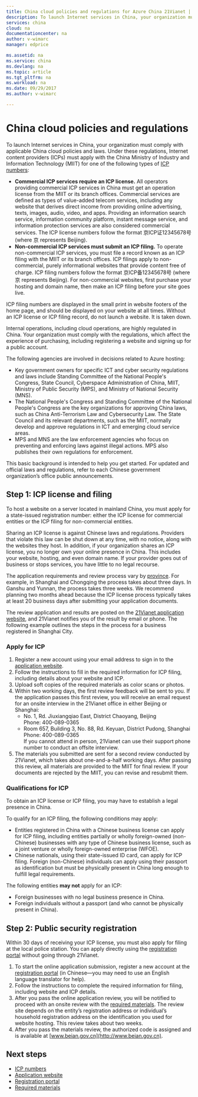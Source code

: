 ```yaml
---
title: China cloud policies and regulations for Azure China 21Vianet | Microsoft Docs
description: To launch Internet services in China, your organization must comply with applicable China cloud policies and laws. Learn about the various regulations that Internet content providers (ICPs) must apply for with the China Ministry of Industry and Information Technology (MIIT).
services: china
cloud: na
documentationcenter: na
author: v-wimarc
manager: edprice

ms.assetid: na
ms.service: china
ms.devlang: na
ms.topic: article
ms.tgt_pltfrm: na
ms.workload: na
ms.date: 09/29/2017
ms.author: v-wimarc

---
```

# China cloud policies and regulations
To launch Internet services in China, your organization must comply with applicable China cloud policies and laws. Under these regulations, Internet content providers (ICPs) must apply with the China Ministry of Industry and Information Technology (MIIT) for one of the following types of  [ICP numbers](https://en.wikipedia.org/wiki/ICP_license):
- **Commercial ICP services require an ICP license.** All operators providing commercial ICP services in China must get an operation license from the MIIT or its branch offices. Commercial services are defined as types of value-added telecom services, including any website that derives direct income from providing online advertising, texts, images, audio, video, and apps. Providing an information search service, information community platform, instant message service, and information protection services are also considered commercial services. The ICP license numbers follow the format 京ICP证12345678号 (where 京 represents Beijing).
- **Non-commercial ICP services must submit an ICP filing.** To operate non-commercial ICP services, you must file a record known as an ICP filing with the MIIT or its branch offices. ICP filings apply to non-commercial, purely informational websites that provide content free of charge. ICP filing numbers follow the format 京ICP备12345678号 (where 京 represents Beijing). For non-commercial websites, first purchase your hosting and domain name, then make an ICP filing before your site goes live.

ICP filing numbers are displayed in the small print in website footers of the home page, and should be displayed on your website at all times. Without an ICP license or ICP filing record, do not launch a website. It is taken down.

Internal operations, including cloud operations, are highly regulated in China. Your organization must comply with the regulations, which affect the experience of purchasing, including registering a website and signing up for a public account. 

The following agencies are involved in decisions related to Azure hosting:
- Key government owners for specific ICT and cyber security regulations and laws include Standing Committee of the National People's Congress, State Council, Cyberspace Administration of China, MIIT, Ministry of Public Security (MPS), and Ministry of National Security (MNS).
- The National People's Congress and Standing Committee of the National People's Congress are the key organizations for approving China laws, such as China Anti-Terrorism Law and Cybersecurity Law. The State Council and its relevant departments, such as the MIIT, normally develop and approve regulations in ICT and emerging cloud service areas.
- MPS and MNS are the law enforcement agencies who focus on preventing and enforcing laws against illegal actions. MPS also publishes their own regulations for enforcement. 

This basic background is intended to help you get started. For updated and official laws and regulations, refer to each Chinese government organization’s office public announcements. 

## Step 1: ICP license and filing
To host a website on a server located in mainland China, you must apply for a state-issued registration number: either the ICP license for commercial entities or the ICP filing for non-commercial entities.

Sharing an ICP license is against Chinese laws and regulations. Providers that violate this law can be shut down at any time, with no notice, along with the websites they host. In addition, if your organization shares an ICP license, you no longer own your online presence in China. This includes your website, hosting, and even domain name. If your provider goes out of business or stops services, you have little to no legal recourse.

The application requirements and review process vary by [province](https://wacndevelop.blob.core.chinacloudapi.cn/marketing-resource/documents/special-request.pdf). For example, in Shanghai and Chongqing the process takes about three days. In Ganshu and Yunnan, the process takes three weeks. We recommend planning two months ahead because the ICP license process typically takes at least 20 business days after submitting your application documents.

The review application and results are posted on the [21Vianet application website](http://icp.cloud.21vianet.com/), and 21Vianet notifies you of the result by email or phone. The following example outlines the steps in the process for a business registered in Shanghai City.

### Apply for ICP
1.	Register a new account using your email address to sign in to the [application website](http://icp.cloud.21vianet.com/). 
2.	Follow the instructions to fill in the required information for ICP filing, including details about your website and ICP.
3.	Upload soft copies of the required materials as color scans or photos.
4.	Within two working days, the first review feedback will be sent to you. If the application passes this first review, you will receive an email request for an onsite interview in the 21Vianet office in either Beijing or Shanghai:
    - No. 1, Rd. Jiuxiangqiao East, District Chaoyang, Beijing<br>
    Phone: 400-089-0365
    - Room 657, Building 3, No. 88, Rd. Keyuan, District Pudong, Shanghai<br>
    Phone: 400-089-0365 <br>
    If you cannot attend in person, 21Vianet can use their support phone number to conduct an offsite interview.
5.	The materials you submitted are sent for a second review conducted by 21Vianet, which takes about one-and-a-half working days. After passing this review, all materials are provided to the MIIT for final review. If your documents are rejected by the MIIT, you can revise and resubmit them.

### Qualifications for ICP
To obtain an ICP license or ICP filing, you may have to establish a legal presence in China.
 
To qualify for an ICP filing, the following conditions may apply:
- Entities registered in China with a Chinese business license can apply for ICP filing, including entities partially or wholly foreign-owned (non-Chinese) businesses with any type of Chinese business license, such as a joint venture or wholly foreign-owned enterprise (WFOE). 
- Chinese nationals, using their state-issued ID card, can apply for ICP filing. Foreign (non-Chinese) individuals can apply using their passport as identification but must be physically present in China long enough to fulfill legal requirements.

The following entities **may not** apply for an ICP:
- Foreign businesses with no legal business presence in China.
- Foreign individuals without a passport (and who cannot be physically present in China).

## Step 2: Public security registration
Within 30 days of receiving your ICP license, you must also apply for filing at the local police station. You can apply directly using the [registration portal](http://www.beian.gov.cn/portal/index) without going through 21Vianet.
1. To start the online application submission, register a new account at the [registration portal](http://www.beian.gov.cn/portal/index) (in Chinese—you may need to use an English language translator for help).
2. Follow the instructions to complete the required information for filing, including website and ICP details. 
3. After you pass the online application review, you will be notified to proceed with an onsite review with the [required materials](https://www.azure.cn/support/announcement/public-security-registration/process/). The review site depends on the entity’s registration address or individual’s household registration address on the identification you used for website hosting. This review takes about two weeks.
4. After you pass the materials review, the authorized code is assigned and is available at [www.beian.gov.cn](http://www.beian.gov.cn).

## Next steps
- [ICP numbers](https://en.wikipedia.org/wiki/ICP_license)
- [Application website](http://icp.cloud.21vianet.com/)
- [Registration portal](http://www.beian.gov.cn/portal/index)
- [Required materials](https://www.azure.cn/support/announcement/public-security-registration/process/)


